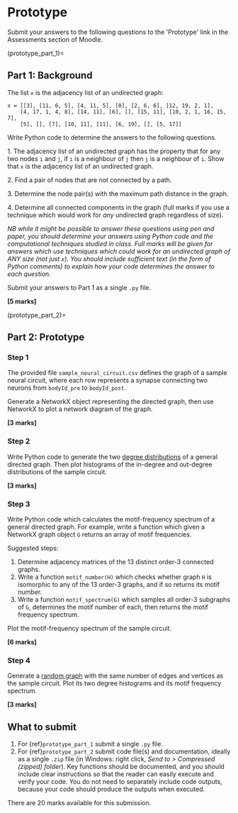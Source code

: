 # Prototype

Submit your answers to the following questions to the 'Prototype' link in the Assessments section of Moodle.

(prototype_part_1)=
## Part 1: Background

The list `x` is the adjacency list of an undirected graph:

```
x = [[3], [11, 6, 5], [4, 11, 5], [0], [2, 6, 6], [12, 19, 2, 1],
    [4, 17, 1, 4, 8], [14, 11], [6], [], [15, 11], [10, 2, 1, 16, 15, 7],
    [5], [], [7], [10, 11], [11], [6, 19], [], [5, 17]]
```

Write Python code to determine the answers to the following questions.

1\. The adjacency list of an undirected graph has the property that for any two nodes `i` and `j`, if `i` is a neighbour of `j` then `j` is a neighbour of `i`. Show that `x` is the adjacency list of an undirected graph.

2\. Find a pair of nodes that are not connected by a path.

3\. Determine the node pair(s) with the maximum path distance in the graph.

4\. Determine all connected components in the graph (full marks if you use a technique which would work for *any* undirected graph regardless of size).

*NB while it might be possible to answer these questions using pen and paper, you should determine your answers using Python code and the computational techniques studied in class. Full marks will be given for answers which use techniques which could work for an undirected graph of ANY size (not just `x`). You should include sufficient text (in the form of Python comments) to explain how your code determines the answer to each question.*

Submit your answers to Part 1 as a single `.py` file.

 **[5 marks]**

(prototype_part_2)=
## Part 2: Prototype

### Step 1

The provided file `sample_neural_circuit.csv` defines the graph of a sample neural circuit, where each row represents a synapse connecting two neurons from `bodyId_pre` to `bodyId_post`. 

Generate a NetworkX object representing the directed graph, then use NetworkX to plot a network diagram of the graph.

 **[3 marks]**

### Step 2

Write Python code to generate the two [degree distributions](https://mathinsight.org/degree_distribution) of a general directed graph. Then plot histograms of the in-degree and out-degree distributions of the sample circuit.

 **[3 marks]**

### Step 3

Write Python code which calculates the motif-frequency spectrum of a general directed graph. For example, write a function which given a NetworkX graph object `G` returns an array of motif frequencies.

Suggested steps:

1. Determine adjacency matrices of the 13 distinct order-3 connected graphs.
2. Write a function `motif_number(H)` which checks whether graph `H` is isomorphic to any of the 13 order-3 graphs, and if so returns its motif number.
3. Write a function `motif_spectrum(G)` which samples all order-3 subgraphs of `G`, determines the motif number of each, then returns the motif frequency spectrum.

Plot the motif-frequency spectrum of the sample circuit.

 **[6 marks]**

### Step 4

Generate a [random graph](https://en.wikipedia.org/wiki/Erd%C5%91s%E2%80%93R%C3%A9nyi_model) with the same number of edges and vertices as the sample circuit. Plot its two degree histograms and its motif frequency spectrum.

 **[3 marks]**

## What to submit

1. For {ref}`prototype_part_1` submit a single `.py` file.
2. For {ref}`prototype_part_2` submit code file(s) and documentation, ideally as a single `.zip` file (in Windows: right click, *Send to > Compressed (zipped) folder*). Key functions should be documented, and you should include clear instructions so that the reader can easily execute and verify your code. You do not need to separately include code outputs, because your code should produce the outputs when executed.

There are 20 marks available for this submission.



